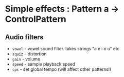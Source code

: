 # Simple effects : Pattern a -> ControlPattern
## Audio filters
- `vowel` - vowel sound filter. takes strings "a e i o u" etc
- `squiz` - distortion
- `gain` - volume
- `speed` - sample playback speed
- `cps` - set global tempo (will affect other patterns!)
